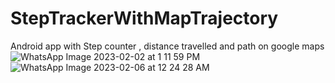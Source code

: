 # StepTrackerWithMapTrajectory
Android app with Step counter , distance travelled  and path on google maps
![WhatsApp Image 2023-02-02 at 1 11 59 PM](https://user-images.githubusercontent.com/97120358/216838983-2395c9c3-ebf8-4edc-98e1-4c0ecb8f9405.jpeg)
![WhatsApp Image 2023-02-06 at 12 24 28 AM](https://user-images.githubusercontent.com/97120358/216839076-a0b54fa2-049b-49a1-a520-64e7663883db.jpeg)
